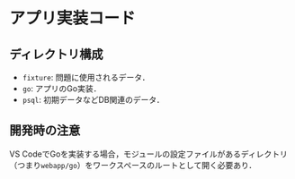 # アプリ実装コード

## ディレクトリ構成

- `fixture`: 問題に使用されるデータ．
- `go`: アプリのGo実装．
- `psql`: 初期データなどDB関連のデータ．

## 開発時の注意

VS CodeでGoを実装する場合，モジュールの設定ファイルがあるディレクトリ（つまり`webapp/go`）をワークスペースのルートとして開く必要あり．
